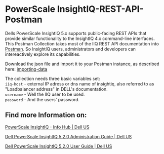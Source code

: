 # PowerScale InsightIQ-REST-API-Postman

Dells PowerScale InsightIQ 5.x supports public-facing REST APIs that provide similar functionality to the InsightIQ 4.x command-line interfaces.
This Postman Collection takes most of the IIQ REST API documentation into [Postman](https://www.postman.com/). 
So InsightIQ users, administrators and developers can intereactively explore its capabilities.

Download the json file and import it to your Postman instance, as described here:
[importing-data](https://learning.postman.com/docs/getting-started/importing-and-exporting/importing-data/)

The collection needs three basic variables set: <br>
`iiq-host` - external IP adress or dns name of insightiq, also referred to as "Loadbalancer address" in DELL's documentation. <br>
`username` - Well the IIQ user to be used. <br>
`password` - And the users' password. <br>


## Find more Information on:

[PowerScale InsightIQ - Info Hub | Dell US](https://www.dell.com/support/kbdoc/en-us/000220129/powerscale-insightiq-info-hub?msockid=34d4f342a7486e252ff1e677a6486f6e)

[Dell PowerScale InsightIQ 5.2.0 Administration Guide | Dell US](https://www.dell.com/support/manuals/en-us/powerscale-insight-iq/iiq_pub_insightiq_admin_guide_5_2/add-a-powerscale-cluster-to-insightiq?guid=guid-2fd67289-a402-42a9-9466-c2d23f87bbc5&lang=en-us)

[Dell PowerScale InsightIQ 5.2.0 User Guide | Dell US](https://www.dell.com/support/manuals/en-us/powerscale-insight-iq/iiq_pub_insightiq_user_guide_5_2/export-a-performance-report?guid=guid-b3db20be-af13-4a43-b030-53774315d5ec&lang=en-us)

